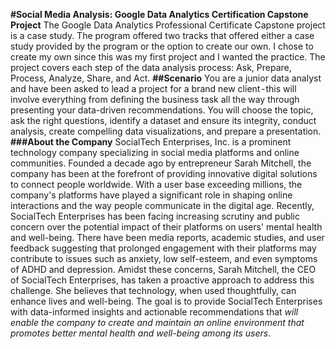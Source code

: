 **#Social Media Analysis: Google Data Analytics Certification Capstone Project**
The Google Data Analytics Professional Certificate Capstone project is a case study. The program offered two tracks that offered either a case study provided by the program or the option to create our own. I chose to create my own since this was my first project and I wanted the practice.
The project covers each step of the data analysis process: Ask, Prepare, Process, Analyze, Share, and Act.
**##Scenario**
You are a junior data analyst and have been asked to lead a project for a brand new client - this will involve everything from defining the business task all the way through presenting your data-driven recommendations. You will choose the topic, ask the right questions, identify a dataset and ensure its integrity, conduct analysis, create compelling data visualizations, and prepare a presentation.
**###About the Company**
SocialTech Enterprises, Inc. is a prominent technology company specializing in social media platforms and online communities. Founded a decade ago by entrepreneur Sarah Mitchell, the company has been at the forefront of providing innovative digital solutions to connect people worldwide. With a user base exceeding millions, the company's platforms have played a significant role in shaping online interactions and the way people communicate in the digital age.
Recently, SocialTech Enterprises has been facing increasing scrutiny and public concern over the potential impact of their platforms on users' mental health and well-being. There have been media reports, academic studies, and user feedback suggesting that prolonged engagement with their platforms may contribute to issues such as anxiety, low self-esteem, and even symptoms of ADHD and depression.
Amidst these concerns, Sarah Mitchell, the CEO of SocialTech Enterprises, has taken a proactive approach to address this challenge. She believes that technology, when used thoughtfully, can enhance lives and well-being.
The goal is to provide SocialTech Enterprises with data-informed insights and actionable recommendations that _will enable the company to create and maintain an online environment that promotes better mental health and well-being among its users_.
